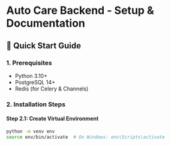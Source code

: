 # Auto Care Backend - Setup & Documentation

## 🚀 Quick Start Guide

### 1. Prerequisites
- Python 3.10+
- PostgreSQL 14+
- Redis (for Celery & Channels)

### 2. Installation Steps

#### Step 2.1: Create Virtual Environment
```bash
python -m venv env
source env/bin/activate  # On Windows: env\Scripts\activate